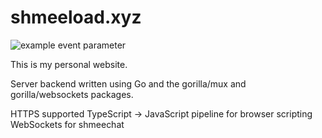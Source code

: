 # shmeeload.xyz

![example event parameter](https://github.com/github/aljo242/shmeeload.xyz/workflows/go.yml/badge.svg?event=pull_request)


This is my personal website.

Server backend written using Go and the gorilla/mux and gorilla/websockets packages.

HTTPS supported
TypeScript -> JavaScript pipeline for browser scripting
WebSockets for shmeechat

